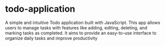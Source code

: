 # todo-application
A simple and intuitive Todo application built with JavaScript. This app allows users to manage tasks with features like adding, editing, deleting, and marking tasks as completed. It aims to provide an easy-to-use interface to organize daily tasks and improve productivity
